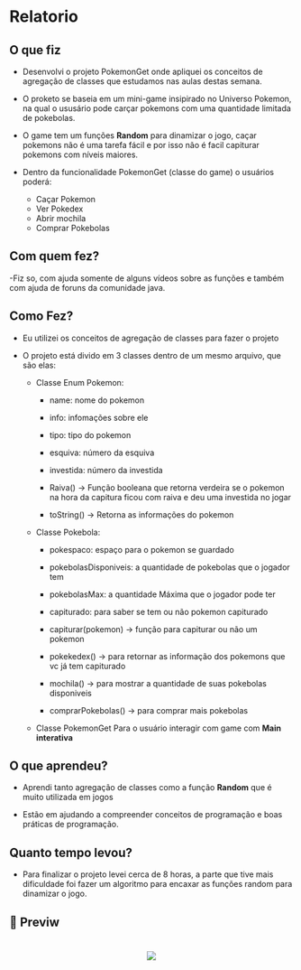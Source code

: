 # Relatorio

## O que fiz
- Desenvolvi o projeto PokemonGet onde apliquei os conceitos de agregação de classes que estudamos nas aulas destas semana.

- O proketo se baseia em um mini-game insipirado no Universo Pokemon, na qual o ususário pode carçar pokemons com uma quantidade limitada de pokebolas.

- O game tem um funções **Random** para dinamizar o jogo, caçar pokemons não é uma tarefa fácil e por isso não é facil capiturar pokemons com níveis maiores.

- Dentro da funcionalidade PokemonGet (classe do game) o usuários poderá:
    - Caçar Pokemon
    - Ver Pokedex
    - Abrir mochila
    - Comprar Pokebolas

## Com quem fez?
-Fiz so, com ajuda somente de alguns vídeos sobre as funções e também com ajuda de foruns da comunidade java.

## Como Fez?
- Eu utilizei os conceitos de agregação de classes para fazer o projeto

- O projeto está divido em 3 classes dentro de um mesmo arquivo, que são elas:
    - Classe Enum Pokemon:
        - name: nome do pokemon
        - info: infomações sobre ele
        - tipo: tipo do pokemon
        - esquiva: número da esquiva
        - investida: número da investida


        - Raiva() -> Função booleana que retorna verdeira se o pokemon na hora da capitura ficou com raiva e deu uma investida no jogar

        - toString() -> Retorna as informações do pokemon

    - Classe Pokebola:
        - pokespaco: espaço para o pokemon se guardado
        - pokebolasDisponiveis: a quantidade de pokebolas que o jogador tem
        - pokebolasMax: a quantidade Máxima que o jogador pode ter
        - capiturado: para saber se tem ou não pokemon capiturado


        - capiturar(pokemon) -> função para capiturar ou não um pokemon

        - pokekedex() -> para retornar as informação dos pokemons que vc já tem capiturado

        - mochila() -> para mostrar a quantidade de suas pokebolas disponiveis

        - comprarPokebolas() -> para comprar mais pokebolas

    - Classe PokemonGet
        Para o usuário interagir com game com **Main interativa**

## O que aprendeu?

- Aprendi tanto agregação de classes como a função **Random** que é muito utilizada em jogos

- Estão em ajudando a compreender conceitos de programação e boas práticas de programação.

## Quanto tempo levou?

- Para finalizar o projeto levei cerca de 8 horas, a parte que tive mais dificuldade foi fazer um algoritmo para encaxar as funções random para dinamizar o jogo.

## 👀 Previw
<h1 align="center">
    <img src = "https://ik.imagekit.io/3uewgm6s11/GitHub/POO/novo_jogo_9sXkbTQsF.gif">
</h1>






 

